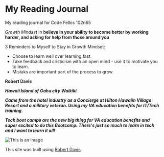 # My Reading Journal
My reading journal for Code Fellos 102n65

*Growth Mindset* in **believe in your ability to become better by working harder, and asking for help from those around you**

3 Reminders to Myself to Stay in Growth Mindset:
- Choose to learn well over learning fast.
- Take feedback and cristicism with an open mind - use it to motivate you to learn.
- Mistaks are important part of the process to grow.

**Robert Davis**

***Hawaii Island of Oahu city Waikiki***

***Came from the hotel industry as a Concierge at Hilton Hawaiin Village Resort and a military veteran.  Using my VA education benefits for IT/Tech training.***

***Tech boot camps are the new big thing for VA education benefits and super excited to do this Bootcamp.  There's just so much to learn in tech and I want to learn it all!***

![This is an image](https://encrypted-tbn0.gstatic.com/images?q=tbn:ANd9GcRtWKMqdBZwqPWyGTKAhqgHAlq8FPE_F3ELrw&usqp=CAU)

This site was built using [Robert Davis](https://github.com/RobertDavis-cyber?tab=repositories).
